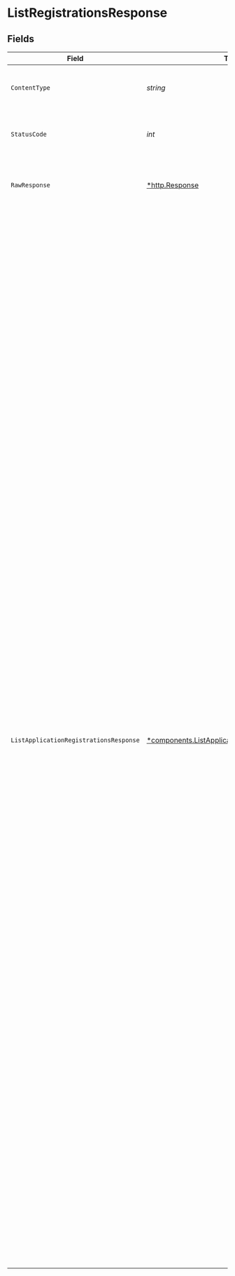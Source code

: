 # ListRegistrationsResponse


## Fields

| Field                                                                                                                                                                                                                                                                                                                                                                                                                                                                                                                                                                                                                                                                                                                                                                                                                                                                                                                                                                                                                                                                                                                                                                                                                                                                                                                                                                                                                                                                                                                                                       | Type                                                                                                                                                                                                                                                                                                                                                                                                                                                                                                                                                                                                                                                                                                                                                                                                                                                                                                                                                                                                                                                                                                                                                                                                                                                                                                                                                                                                                                                                                                                                                        | Required                                                                                                                                                                                                                                                                                                                                                                                                                                                                                                                                                                                                                                                                                                                                                                                                                                                                                                                                                                                                                                                                                                                                                                                                                                                                                                                                                                                                                                                                                                                                                    | Description                                                                                                                                                                                                                                                                                                                                                                                                                                                                                                                                                                                                                                                                                                                                                                                                                                                                                                                                                                                                                                                                                                                                                                                                                                                                                                                                                                                                                                                                                                                                                 | Example                                                                                                                                                                                                                                                                                                                                                                                                                                                                                                                                                                                                                                                                                                                                                                                                                                                                                                                                                                                                                                                                                                                                                                                                                                                                                                                                                                                                                                                                                                                                                     |
| ----------------------------------------------------------------------------------------------------------------------------------------------------------------------------------------------------------------------------------------------------------------------------------------------------------------------------------------------------------------------------------------------------------------------------------------------------------------------------------------------------------------------------------------------------------------------------------------------------------------------------------------------------------------------------------------------------------------------------------------------------------------------------------------------------------------------------------------------------------------------------------------------------------------------------------------------------------------------------------------------------------------------------------------------------------------------------------------------------------------------------------------------------------------------------------------------------------------------------------------------------------------------------------------------------------------------------------------------------------------------------------------------------------------------------------------------------------------------------------------------------------------------------------------------------------- | ----------------------------------------------------------------------------------------------------------------------------------------------------------------------------------------------------------------------------------------------------------------------------------------------------------------------------------------------------------------------------------------------------------------------------------------------------------------------------------------------------------------------------------------------------------------------------------------------------------------------------------------------------------------------------------------------------------------------------------------------------------------------------------------------------------------------------------------------------------------------------------------------------------------------------------------------------------------------------------------------------------------------------------------------------------------------------------------------------------------------------------------------------------------------------------------------------------------------------------------------------------------------------------------------------------------------------------------------------------------------------------------------------------------------------------------------------------------------------------------------------------------------------------------------------------- | ----------------------------------------------------------------------------------------------------------------------------------------------------------------------------------------------------------------------------------------------------------------------------------------------------------------------------------------------------------------------------------------------------------------------------------------------------------------------------------------------------------------------------------------------------------------------------------------------------------------------------------------------------------------------------------------------------------------------------------------------------------------------------------------------------------------------------------------------------------------------------------------------------------------------------------------------------------------------------------------------------------------------------------------------------------------------------------------------------------------------------------------------------------------------------------------------------------------------------------------------------------------------------------------------------------------------------------------------------------------------------------------------------------------------------------------------------------------------------------------------------------------------------------------------------------- | ----------------------------------------------------------------------------------------------------------------------------------------------------------------------------------------------------------------------------------------------------------------------------------------------------------------------------------------------------------------------------------------------------------------------------------------------------------------------------------------------------------------------------------------------------------------------------------------------------------------------------------------------------------------------------------------------------------------------------------------------------------------------------------------------------------------------------------------------------------------------------------------------------------------------------------------------------------------------------------------------------------------------------------------------------------------------------------------------------------------------------------------------------------------------------------------------------------------------------------------------------------------------------------------------------------------------------------------------------------------------------------------------------------------------------------------------------------------------------------------------------------------------------------------------------------- | ----------------------------------------------------------------------------------------------------------------------------------------------------------------------------------------------------------------------------------------------------------------------------------------------------------------------------------------------------------------------------------------------------------------------------------------------------------------------------------------------------------------------------------------------------------------------------------------------------------------------------------------------------------------------------------------------------------------------------------------------------------------------------------------------------------------------------------------------------------------------------------------------------------------------------------------------------------------------------------------------------------------------------------------------------------------------------------------------------------------------------------------------------------------------------------------------------------------------------------------------------------------------------------------------------------------------------------------------------------------------------------------------------------------------------------------------------------------------------------------------------------------------------------------------------------- |
| `ContentType`                                                                                                                                                                                                                                                                                                                                                                                                                                                                                                                                                                                                                                                                                                                                                                                                                                                                                                                                                                                                                                                                                                                                                                                                                                                                                                                                                                                                                                                                                                                                               | *string*                                                                                                                                                                                                                                                                                                                                                                                                                                                                                                                                                                                                                                                                                                                                                                                                                                                                                                                                                                                                                                                                                                                                                                                                                                                                                                                                                                                                                                                                                                                                                    | :heavy_check_mark:                                                                                                                                                                                                                                                                                                                                                                                                                                                                                                                                                                                                                                                                                                                                                                                                                                                                                                                                                                                                                                                                                                                                                                                                                                                                                                                                                                                                                                                                                                                                          | HTTP response content type for this operation                                                                                                                                                                                                                                                                                                                                                                                                                                                                                                                                                                                                                                                                                                                                                                                                                                                                                                                                                                                                                                                                                                                                                                                                                                                                                                                                                                                                                                                                                                               |                                                                                                                                                                                                                                                                                                                                                                                                                                                                                                                                                                                                                                                                                                                                                                                                                                                                                                                                                                                                                                                                                                                                                                                                                                                                                                                                                                                                                                                                                                                                                             |
| `StatusCode`                                                                                                                                                                                                                                                                                                                                                                                                                                                                                                                                                                                                                                                                                                                                                                                                                                                                                                                                                                                                                                                                                                                                                                                                                                                                                                                                                                                                                                                                                                                                                | *int*                                                                                                                                                                                                                                                                                                                                                                                                                                                                                                                                                                                                                                                                                                                                                                                                                                                                                                                                                                                                                                                                                                                                                                                                                                                                                                                                                                                                                                                                                                                                                       | :heavy_check_mark:                                                                                                                                                                                                                                                                                                                                                                                                                                                                                                                                                                                                                                                                                                                                                                                                                                                                                                                                                                                                                                                                                                                                                                                                                                                                                                                                                                                                                                                                                                                                          | HTTP response status code for this operation                                                                                                                                                                                                                                                                                                                                                                                                                                                                                                                                                                                                                                                                                                                                                                                                                                                                                                                                                                                                                                                                                                                                                                                                                                                                                                                                                                                                                                                                                                                |                                                                                                                                                                                                                                                                                                                                                                                                                                                                                                                                                                                                                                                                                                                                                                                                                                                                                                                                                                                                                                                                                                                                                                                                                                                                                                                                                                                                                                                                                                                                                             |
| `RawResponse`                                                                                                                                                                                                                                                                                                                                                                                                                                                                                                                                                                                                                                                                                                                                                                                                                                                                                                                                                                                                                                                                                                                                                                                                                                                                                                                                                                                                                                                                                                                                               | [*http.Response](https://pkg.go.dev/net/http#Response)                                                                                                                                                                                                                                                                                                                                                                                                                                                                                                                                                                                                                                                                                                                                                                                                                                                                                                                                                                                                                                                                                                                                                                                                                                                                                                                                                                                                                                                                                                      | :heavy_check_mark:                                                                                                                                                                                                                                                                                                                                                                                                                                                                                                                                                                                                                                                                                                                                                                                                                                                                                                                                                                                                                                                                                                                                                                                                                                                                                                                                                                                                                                                                                                                                          | Raw HTTP response; suitable for custom response parsing                                                                                                                                                                                                                                                                                                                                                                                                                                                                                                                                                                                                                                                                                                                                                                                                                                                                                                                                                                                                                                                                                                                                                                                                                                                                                                                                                                                                                                                                                                     |                                                                                                                                                                                                                                                                                                                                                                                                                                                                                                                                                                                                                                                                                                                                                                                                                                                                                                                                                                                                                                                                                                                                                                                                                                                                                                                                                                                                                                                                                                                                                             |
| `ListApplicationRegistrationsResponse`                                                                                                                                                                                                                                                                                                                                                                                                                                                                                                                                                                                                                                                                                                                                                                                                                                                                                                                                                                                                                                                                                                                                                                                                                                                                                                                                                                                                                                                                                                                      | [*components.ListApplicationRegistrationsResponse](../../models/components/listapplicationregistrationsresponse.md)                                                                                                                                                                                                                                                                                                                                                                                                                                                                                                                                                                                                                                                                                                                                                                                                                                                                                                                                                                                                                                                                                                                                                                                                                                                                                                                                                                                                                                         | :heavy_minus_sign:                                                                                                                                                                                                                                                                                                                                                                                                                                                                                                                                                                                                                                                                                                                                                                                                                                                                                                                                                                                                                                                                                                                                                                                                                                                                                                                                                                                                                                                                                                                                          | A paginated list of application registrations.                                                                                                                                                                                                                                                                                                                                                                                                                                                                                                                                                                                                                                                                                                                                                                                                                                                                                                                                                                                                                                                                                                                                                                                                                                                                                                                                                                                                                                                                                                              | {<br/>"meta": {<br/>"page": {<br/>"number": 1,<br/>"size": 10,<br/>"total": 2<br/>}<br/>},<br/>"data": [<br/>{<br/>"id": "c200cc33-2d33-4754-b086-a98e0fcd36fb",<br/>"status": "approved",<br/>"application": {<br/>"id": "e15e2460-ba40-431d-9df0-4957fcff7cda",<br/>"name": "App 1"<br/>},<br/>"api": {<br/>"id": "56f637b7-cd95-478b-9b02-d770618f641c",<br/>"name": "Great Stuff",<br/>"version": "v1",<br/>"entity_type": "api"<br/>},<br/>"created_at": "2022-12-22T20:13:07.305Z",<br/>"updated_at": "2022-12-22T20:13:36.710Z"<br/>},<br/>{<br/>"id": "d200cc33-2d33-4754-b086-a98e0fcd36fb",<br/>"status": "rejected",<br/>"application": {<br/>"id": "e15e2460-ba40-431d-9df0-4957fcff7cda",<br/>"name": "App 2"<br/>},<br/>"api": {<br/>"id": "56f637b7-cd95-478b-9b02-d770618f641c",<br/>"name": "Great Stuff",<br/>"version": "v2",<br/>"entity_type": "api"<br/>},<br/>"created_at": "2022-12-22T20:13:07.305Z",<br/>"updated_at": "2022-12-22T20:13:36.710Z"<br/>},<br/>{<br/>"id": "d300cc33-2d33-4754-b086-a98e0fcd36fb",<br/>"status": "pending",<br/>"application": {<br/>"id": "e15e2460-ba40-431d-9df0-4957fcff7cda",<br/>"name": "App 3"<br/>},<br/>"api": {<br/>"id": "56f637b7-cd95-478b-9b02-d770618f641c",<br/>"name": "Good Stuff",<br/>"version": "v2",<br/>"entity_type": "api"<br/>},<br/>"created_at": "2022-12-22T20:13:07.305Z",<br/>"updated_at": "2022-12-22T20:13:36.710Z"<br/>},<br/>{<br/>"id": "d300cc33-2d33-4754-b086-a98e0fcd36fb",<br/>"status": "revoked",<br/>"application": {<br/>"id": "e15e2460-ba40-431d-9df0-4957fcff7cda",<br/>"name": "App 3"<br/>},<br/>"api": {<br/>"id": "56f637b7-cd95-478b-9b02-d770618f641c",<br/>"name": "Good Stuff",<br/>"version": "v1",<br/>"entity_type": "api"<br/>},<br/>"created_at": "2022-12-22T20:13:07.305Z",<br/>"updated_at": "2022-12-22T20:13:36.710Z"<br/>}<br/>]<br/>} |